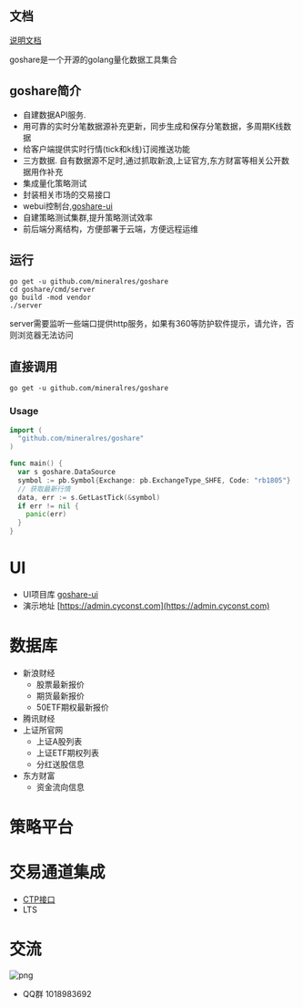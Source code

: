 ## 文档

<a href="https://goshare.cyconst.com" target="_blank">说明文档</a>

goshare是一个开源的golang量化数据工具集合

## goshare简介
 * 自建数据API服务.
 * 用可靠的实时分笔数据源补充更新，同步生成和保存分笔数据，多周期K线数据
 * 给客户端提供实时行情(tick和k线)订阅推送功能
 * 三方数据. 自有数据源不足时,通过抓取新浪,上证官方,东方财富等相关公开数据用作补充
 * 集成量化策略测试
 * 封装相关市场的交易接口
 * webui控制台,[goshare-ui](https://github.com/mineralres/goshare-ui)
 * 自建策略测试集群,提升策略测试效率
 * 前后端分离结构，方便部署于云端，方便远程运维
 
## 运行

```shell
go get -u github.com/mineralres/goshare
cd goshare/cmd/server
go build -mod vendor
./server
```
server需要监听一些端口提供http服务，如果有360等防护软件提示，请允许，否则浏览器无法访问

## 直接调用
 ```
 go get -u github.com/mineralres/goshare
```
### Usage
```go
import (
  "github.com/mineralres/goshare"
)

func main() {
  var s goshare.DataSource
  symbol := pb.Symbol{Exchange: pb.ExchangeType_SHFE, Code: "rb1805"}
  // 获取最新行情
  data, err := s.GetLastTick(&symbol)
  if err != nil {
    panic(err)
  }
}

```

# UI
- UI项目库 [goshare-ui](https://github.com/mineralres/goshare-ui)
- 演示地址 [https://admin.cyconst.com](https://admin.cyconst.com) 

# 数据库
* 新浪财经
  * 股票最新报价
  * 期货最新报价
  * 50ETF期权最新报价
* 腾讯财经
* 上证所官网
  * 上证A股列表
  * 上证ETF期权列表
  * 分红送股信息
* 东方财富
  * 资金流向信息

# 策略平台

# 交易通道集成
 * [CTP接口](https://github.com/mineralres/ctp-binding)
 * LTS

# 交流

![png](https://github.com/mineralres/goshare/blob/master/doc/images/goshare-group.png)

* QQ群 1018983692 
